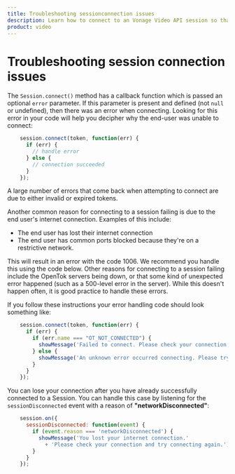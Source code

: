 ```yaml
--- 
title: Troubleshooting sessionconnection issues 
description: Learn how to connect to an Vonage Video API session so that participants can use audio, video, and messaging functionality in your web application.
product: video 
---
```


# Troubleshooting session connection issues

The `Session.connect()` method has a callback function which is passed an optional `error` parameter. If this parameter is present and defined (not `null` or undefined), then there was an error when connecting. Looking for this error in your code will help you decipher why the end-user was unable to connect:

```js
    session.connect(token, function(err) {
      if (err) {
        // handle error
      } else {
        // connection succeeded
      }
    });
```

A large number of errors that come back when attempting to connect are due to either invalid or expired tokens.

Another common reason for connecting to a session failing is due to the end user's internet connection. Examples of this include:

* The end user has lost their internet connection
* The end user has common ports blocked because they're on a restrictive network.

This will result in an error with the code 1006. We recommend you handle this using the code below. Other reasons for connecting to a session failing include the OpenTok servers being down, or that some kind of unexpected error happened (such as a 500-level error in the server). While this doesn't happen often, it is good practice to handle these errors.

If you follow these instructions your error handling code should look something like:

```js
    session.connect(token, function(err) {
      if (err) {
        if (err.name === "OT_NOT_CONNECTED") {
          showMessage('Failed to connect. Please check your connection and try connecting again.');
        } else {
          showMessage('An unknown error occurred connecting. Please try again later.');
        }
      }
    });
```

You can lose your connection after you have already successfully connected to a Session. You can handle this case by listening for the `sessionDisconnected` event with a reason of **"networkDisconnected"**:

```js
    session.on({
      sessionDisconnected: function(event) {
        if (event.reason === 'networkDisconnected') {
          showMessage('You lost your internet connection.'
            + 'Please check your connection and try connecting again.');
        }
      }
    });
```
